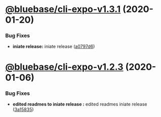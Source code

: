 # [@bluebase/cli-expo-v1.3.1](https://github.com/BlueBaseJS/cli/compare/@bluebase/cli-expo-v1.3.0...@bluebase/cli-expo-v1.3.1) (2020-01-20)


### Bug Fixes

* **iniate release:** iniate release ([a0797d6](https://github.com/BlueBaseJS/cli/commit/a0797d6))

# [@bluebase/cli-expo-v1.2.3](https://github.com/BlueBaseJS/cli/compare/@bluebase/cli-expo-v1.2.2...@bluebase/cli-expo-v1.2.3) (2020-01-06)


### Bug Fixes

* **edited readmes to iniate release :** edited readmes iniate release ([3a15835](https://github.com/BlueBaseJS/cli/commit/3a15835))
